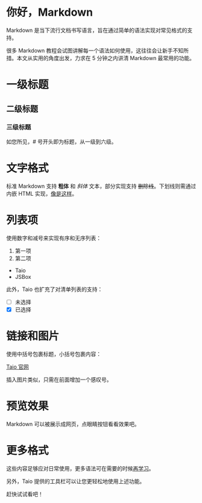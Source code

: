 # 你好，Markdown

Markdown 是当下流行文档书写语言，旨在通过简单的语法实现对常见格式的支持。

很多 Markdown 教程会试图讲解每一个语法如何使用，这往往会让新手不知所措。本文从实用的角度出发，力求在 5 分钟之内讲清 Markdown 最常用的功能。

# 一级标题

## 二级标题

### 三级标题

如您所见，# 号开头即为标题，从一级到六级。

# 文字格式

标准 Markdown 支持 **粗体** 和 *斜体* 文本，部分实现支持 ~~删除线~~。下划线则需通过内嵌 HTML 实现，<u>像是这样</u>。

# 列表项

使用数字和减号来实现有序和无序列表：

1. 第一项
2. 第二项

- Taio
- JSBox

此外，Taio 也扩充了对清单列表的支持：

- [ ] 未选择
- [x] 已选择

# 链接和图片

使用中括号包裹标题，小括号包裹内容：

[Taio 官网](https://taio.app/bo/)

插入图片类似，只需在前面增加一个感叹号。

# 预览效果

Markdown 可以被展示成网页，点眼睛按钮看看效果吧。

# 更多格式

这些内容足够应对日常使用，更多语法可在需要的时候[再学习](https://daringfireball.net/projects/markdown/syntax)。

另外，Taio 提供的工具栏可以让您更轻松地使用上述功能。

赶快试试看吧！